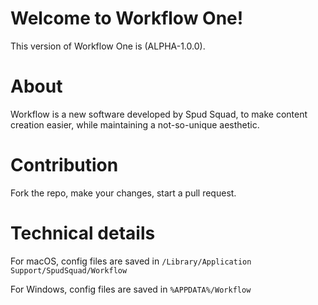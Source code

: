 # Welcome to Workflow One!
This version of Workflow One is (ALPHA-1.0.0).

# About
Workflow is a new software developed by Spud Squad, to make content creation easier, while maintaining a not-so-unique aesthetic.

# Contribution
Fork the repo, make your changes, start a pull request.

# Technical details
For macOS, config files are saved in `/Library/Application Support/SpudSquad/Workflow`

For Windows, config files are saved in `%APPDATA%/Workflow`
